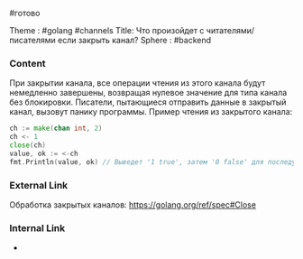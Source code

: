 #готово 

Theme : #golang  #channels
Title: Что произойдет с читателями/писателями если закрыть канал?
Sphere : #backend 

### Content

При закрытии канала, все операции чтения из этого канала будут немедленно завершены, возвращая нулевое значение для типа канала без блокировки. Писатели, пытающиеся отправить данные в закрытый канал, вызовут панику программы. Пример чтения из закрытого канала:

```go
ch := make(chan int, 2)
ch <- 1
close(ch)
value, ok := <-ch
fmt.Println(value, ok) // Выведет '1 true', затем '0 false' для последующих чтений

```

### External Link

Обработка закрытых каналов: https://golang.org/ref/spec#Close

### Internal Link

- 